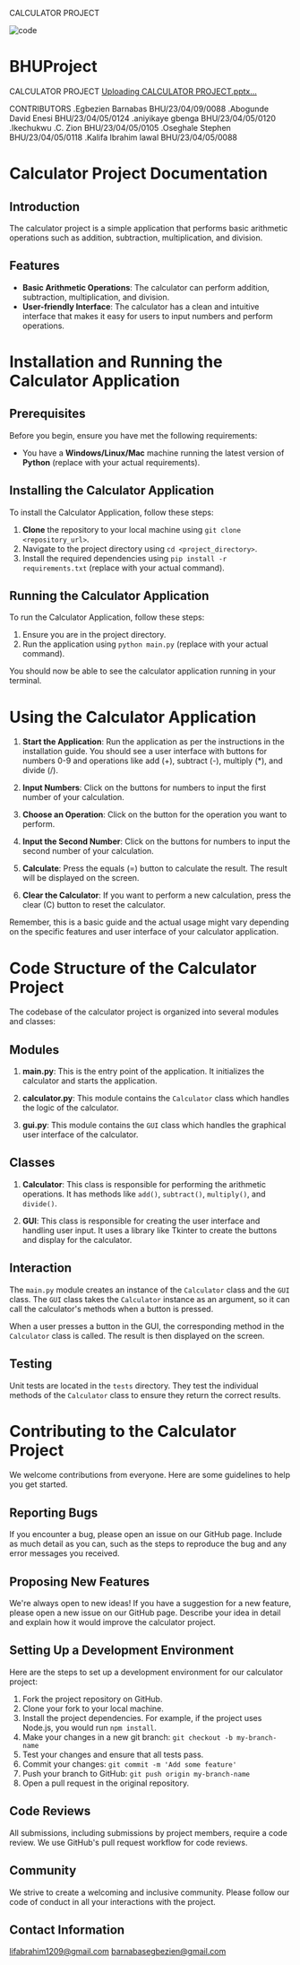 CALCULATOR PROJECT

![code](https://github.com/AbeEgbezien06/BHUProject/assets/159530711/f97b99fe-835c-4fcc-aa51-57fc4a2285da)

# BHUProject
CALCULATOR PROJECT
[Uploading CALCULATOR PROJECT.pptx…]()

CONTRIBUTORS
.Egbezien Barnabas	BHU/23/04/09/0088
.Abogunde David Enesi	BHU/23/04/05/0124
.aniyikaye gbenga 	BHU/23/04/05/0120
.Ikechukwu .C. Zion	BHU/23/04/05/0105
.Oseghale Stephen	BHU/23/04/05/0118
.Kalifa Ibrahim lawal	BHU/23/04/05/0088 


# Calculator Project Documentation

## Introduction
The calculator project is a simple application that performs basic arithmetic operations such as addition, subtraction, multiplication, and division.

## Features
- **Basic Arithmetic Operations**: The calculator can perform addition, subtraction, multiplication, and division.
- **User-friendly Interface**: The calculator has a clean and intuitive interface that makes it easy for users to input numbers and perform operations.

# Installation and Running the Calculator Application

## Prerequisites
Before you begin, ensure you have met the following requirements:
* You have a **Windows/Linux/Mac** machine running the latest version of **Python** (replace with your actual requirements).

## Installing the Calculator Application
To install the Calculator Application, follow these steps:

1. **Clone** the repository to your local machine using `git clone <repository_url>`.
2. Navigate to the project directory using `cd <project_directory>`.
3. Install the required dependencies using `pip install -r requirements.txt` (replace with your actual command).

## Running the Calculator Application
To run the Calculator Application, follow these steps:

1. Ensure you are in the project directory.
2. Run the application using `python main.py` (replace with your actual command).

You should now be able to see the calculator application running in your terminal.






# Using the Calculator Application

1. **Start the Application**: Run the application as per the instructions in the installation guide. You should see a user interface with buttons for numbers 0-9 and operations like add (+), subtract (-), multiply (*), and divide (/).

2. **Input Numbers**: Click on the buttons for numbers to input the first number of your calculation.

3. **Choose an Operation**: Click on the button for the operation you want to perform.

4. **Input the Second Number**: Click on the buttons for numbers to input the second number of your calculation.

5. **Calculate**: Press the equals (=) button to calculate the result. The result will be displayed on the screen.

6. **Clear the Calculator**: If you want to perform a new calculation, press the clear (C) button to reset the calculator.

Remember, this is a basic guide and the actual usage might vary depending on the specific features and user interface of your calculator application.







# Code Structure of the Calculator Project

The codebase of the calculator project is organized into several modules and classes:

## Modules

1. **main.py**: This is the entry point of the application. It initializes the calculator and starts the application.

2. **calculator.py**: This module contains the `Calculator` class which handles the logic of the calculator.

3. **gui.py**: This module contains the `GUI` class which handles the graphical user interface of the calculator.

## Classes

1. **Calculator**: This class is responsible for performing the arithmetic operations. It has methods like `add()`, `subtract()`, `multiply()`, and `divide()`.

2. **GUI**: This class is responsible for creating the user interface and handling user input. It uses a library like Tkinter to create the buttons and display for the calculator.

## Interaction

The `main.py` module creates an instance of the `Calculator` class and the `GUI` class. The `GUI` class takes the `Calculator` instance as an argument, so it can call the calculator's methods when a button is pressed.

When a user presses a button in the GUI, the corresponding method in the `Calculator` class is called. The result is then displayed on the screen.

## Testing

Unit tests are located in the `tests` directory. They test the individual methods of the `Calculator` class to ensure they return the correct results.






# Contributing to the Calculator Project

We welcome contributions from everyone. Here are some guidelines to help you get started.

## Reporting Bugs
If you encounter a bug, please open an issue on our GitHub page. Include as much detail as you can, such as the steps to reproduce the bug and any error messages you received.

## Proposing New Features
We're always open to new ideas! If you have a suggestion for a new feature, please open a new issue on our GitHub page. Describe your idea in detail and explain how it would improve the calculator project.

## Setting Up a Development Environment
Here are the steps to set up a development environment for our calculator project:

1. Fork the project repository on GitHub.
2. Clone your fork to your local machine.
3. Install the project dependencies. For example, if the project uses Node.js, you would run `npm install`.
4. Make your changes in a new git branch: `git checkout -b my-branch-name`
5. Test your changes and ensure that all tests pass.
6. Commit your changes: `git commit -m 'Add some feature'`
7. Push your branch to GitHub: `git push origin my-branch-name`
8. Open a pull request in the original repository.

## Code Reviews
All submissions, including submissions by project members, require a code review. We use GitHub's pull request workflow for code reviews.

## Community
We strive to create a welcoming and inclusive community. Please follow our code of conduct in all your interactions with the project.



## Contact Information
 lifabrahim1209@gmail.com 
barnabasegbezien@gmail.com
